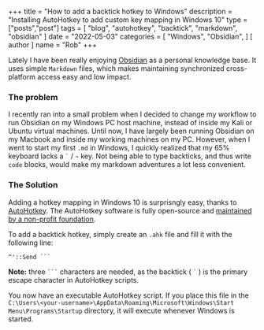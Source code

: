 +++
title = "How to add a backtick hotkey to Windows"
description = "Installing AutoHotkey to add custom key mapping in Windows 10"
type = ["posts","post"]
tags = [
    "blog",
    "autohotkey",
    "backtick",
    "markdown",
    "obsidian"
]
date = "2022-05-03"
categories = [
    "Windows",
    "Obsidian",
]
[ author ]
  name = "Rob"
+++

Lately I have been really enjoying [Obsidian](https://obsidian.md/) as a personal knowledge base. It uses simple `Markdown` files, which makes maintaining synchronized cross-platform access easy and low impact. 

### The problem

I recently ran into a small problem when I decided to change my workflow to run Obsidian on my Windows PC host machine, instead of inside my Kali or Ubuntu virtual machines. Until now, I have largely been running Obsidian on my Macbook and inside my working machines on my PC. However, when I went to start my first `.md` in Windows, I quickly realized that my 65% keyboard lacks a `` ` `` / `~` key. Not being able to type backticks, and thus write `code` blocks, would make my markdown adventures a lot less convenient.

### The Solution

Adding a hotkey mapping in Windows 10 is surprisngly easy, thanks to [AutoHotkey](https://www.autohotkey.com/). The AutoHotkey software is fully open-source and [maintained by a non-profit foundation](https://autohotkey.com/foundation/history.html). 

To add a backtick hotkey, simply create an `.ahk` file and fill it with the following line: 
```
^'::Send ```
```
**Note:** three `` ``` `` characters are needed, as the backtick ( `` ` `` ) is the primary escape character in AutoHotkey scripts. 

You now have an executable AutoHotkey script. If you place this file in the `C:\Users\<your-username>\AppData\Roaming\Microsoft\Windows\Start Menu\Programs\Startup` directory, it will execute whenever Windows is started. 
